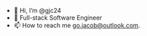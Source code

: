 - 👋 Hi, I’m @gjc24
- 👀 Full-stack Software Engineer
- 📫 How to reach me go.jacob@outlook.com.

<!---
gjc24/gjc24 is a ✨ special ✨ repository because its `README.md` (this file) appears on your GitHub profile.
You can click the Preview link to take a look at your changes.
--->
